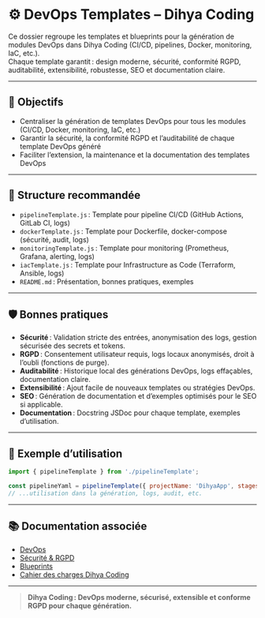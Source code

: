 # ⚙️ DevOps Templates – Dihya Coding

Ce dossier regroupe les templates et blueprints pour la génération de modules DevOps dans Dihya Coding (CI/CD, pipelines, Docker, monitoring, IaC, etc.).  
Chaque template garantit : design moderne, sécurité, conformité RGPD, auditabilité, extensibilité, robustesse, SEO et documentation claire.

---

## 🚀 Objectifs

- Centraliser la génération de templates DevOps pour tous les modules (CI/CD, Docker, monitoring, IaC, etc.)
- Garantir la sécurité, la conformité RGPD et l’auditabilité de chaque template DevOps généré
- Faciliter l’extension, la maintenance et la documentation des templates DevOps

---

## 📁 Structure recommandée

- `pipelineTemplate.js` : Template pour pipeline CI/CD (GitHub Actions, GitLab CI, logs)
- `dockerTemplate.js` : Template pour Dockerfile, docker-compose (sécurité, audit, logs)
- `monitoringTemplate.js` : Template pour monitoring (Prometheus, Grafana, alerting, logs)
- `iacTemplate.js` : Template pour Infrastructure as Code (Terraform, Ansible, logs)
- `README.md` : Présentation, bonnes pratiques, exemples

---

## 🛡️ Bonnes pratiques

- **Sécurité** : Validation stricte des entrées, anonymisation des logs, gestion sécurisée des secrets et tokens.
- **RGPD** : Consentement utilisateur requis, logs locaux anonymisés, droit à l’oubli (fonctions de purge).
- **Auditabilité** : Historique local des générations DevOps, logs effaçables, documentation claire.
- **Extensibilité** : Ajout facile de nouveaux templates ou stratégies DevOps.
- **SEO** : Génération de documentation et d’exemples optimisés pour le SEO si applicable.
- **Documentation** : Docstring JSDoc pour chaque template, exemples d’utilisation.

---

## 📝 Exemple d’utilisation

```js
import { pipelineTemplate } from './pipelineTemplate';

const pipelineYaml = pipelineTemplate({ projectName: 'DihyaApp', stages: ['build', 'test', 'deploy'] });
// ...utilisation dans la génération, logs, audit, etc.
```

---

## 📚 Documentation associée

- [DevOps](../../../../devops/README.md)
- [Sécurité & RGPD](../../../docs/security.md)
- [Blueprints](../../../blueprints/README.md)
- [Cahier des charges Dihya Coding](../../../../../docs/user_guide/README.md)

---

> **Dihya Coding : DevOps moderne, sécurisé, extensible et conforme RGPD pour chaque génération.**